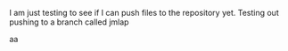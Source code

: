 I am just testing to see if I can push files to the repository yet.
Testing out pushing to a branch called jmlap

aa

